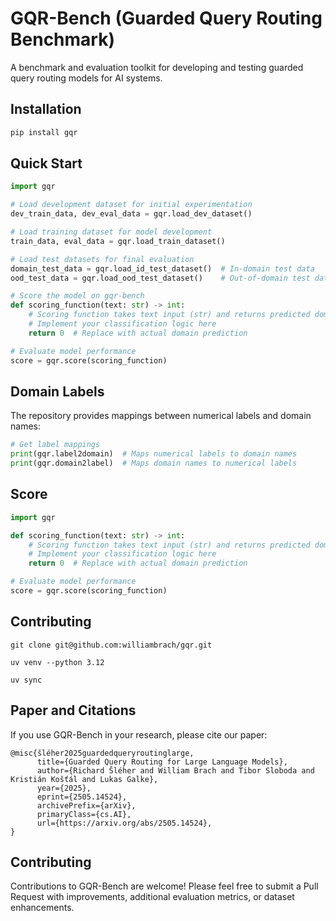 # GQR-Bench (Guarded Query Routing Benchmark)

A benchmark and evaluation toolkit for developing and testing guarded query routing models for AI systems.



## Installation

```bash
pip install gqr
```

## Quick Start

```python
import gqr

# Load development dataset for initial experimentation
dev_train_data, dev_eval_data = gqr.load_dev_dataset()

# Load training dataset for model development
train_data, eval_data = gqr.load_train_dataset()

# Load test datasets for final evaluation
domain_test_data = gqr.load_id_test_dataset()  # In-domain test data
ood_test_data = gqr.load_ood_test_dataset()    # Out-of-domain test data

# Score the model on gqr-bench
def scoring_function(text: str) -> int:
    # Scoring function takes text input (str) and returns predicted domain label (int)
    # Implement your classification logic here
    return 0  # Replace with actual domain prediction

# Evaluate model performance
score = gqr.score(scoring_function)
```

## Domain Labels

The repository provides mappings between numerical labels and domain names:

```python
# Get label mappings
print(gqr.label2domain)  # Maps numerical labels to domain names
print(gqr.domain2label)  # Maps domain names to numerical labels
```

## Score

```python
import gqr

def scoring_function(text: str) -> int:
    # Scoring function takes text input (str) and returns predicted domain label (int)
    # Implement your classification logic here
    return 0  # Replace with actual domain prediction

# Evaluate model performance
score = gqr.score(scoring_function)
```

## Contributing

```
git clone git@github.com:williambrach/gqr.git
```

```
uv venv --python 3.12
```

```
uv sync 
```

## Paper and Citations

If you use GQR-Bench in your research, please cite our paper:

```
@misc{šléher2025guardedqueryroutinglarge,
      title={Guarded Query Routing for Large Language Models}, 
      author={Richard Šléher and William Brach and Tibor Sloboda and Kristián Košťál and Lukas Galke},
      year={2025},
      eprint={2505.14524},
      archivePrefix={arXiv},
      primaryClass={cs.AI},
      url={https://arxiv.org/abs/2505.14524}, 
}
```


## Contributing

Contributions to GQR-Bench are welcome! Please feel free to submit a Pull Request with improvements, additional evaluation metrics, or dataset enhancements.

